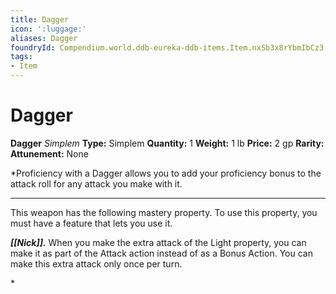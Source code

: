 ```yaml
---
title: Dagger
icon: ':luggage:'
aliases: Dagger
foundryId: Compendium.world.ddb-eureka-ddb-items.Item.nxSb3x8rYbmIbCz3
tags:
- Item
---
```


# Dagger

**Dagger**
_Simplem_
**Type:** Simplem
**Quantity:** 1
**Weight:** 1 lb
**Price:** 2 gp
**Rarity:** 
**Attunement:** None

*Proficiency with a Dagger allows you to add your proficiency bonus to the attack roll for any attack you make with it.
<div class="mastery-container"><hr />
<p>This weapon has the following mastery property. To use this property, you must have a feature that lets you use it.

***[[Nick]].*** When you make the extra attack of the Light property, you can make it as part of the Attack action instead of as a Bonus Action. You can make this extra attack only once per turn.</p>*